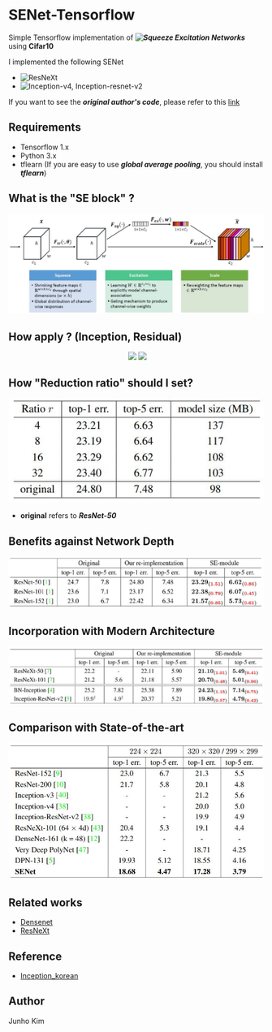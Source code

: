 # SENet-Tensorflow
Simple Tensorflow implementation of ***![Squeeze Excitation Networks](https://arxiv.org/abs/1709.01507)*** using **Cifar10** 

I implemented the following SENet
* ![ResNeXt](https://arxiv.org/abs/1611.05431)
* ![Inception-v4, Inception-resnet-v2](https://arxiv.org/abs/1602.07261)

If you want to see the ***original author's code***, please refer to this [link](https://github.com/hujie-frank/SENet)



## Requirements
* Tensorflow 1.x
* Python 3.x
* tflearn (If you are easy to use ***global average pooling***, you should install ***tflearn***)

## What is the "SE block" ?
![senet](./assests/senet_block.JPG)

## How apply ? (Inception, Residual)
<div align="center">
   <img src="https://github.com/hujie-frank/SENet/blob/master/figures/SE-Inception-module.jpg" width="420">
  <img src="https://github.com/hujie-frank/SENet/blob/master/figures/SE-ResNet-module.jpg"  width="420">
</div>

## How "Reduction ratio" should I set?
![reduction](./assests/reduction_ratio.JPG)
* **original** refers to ***ResNet-50***

## Benefits against Network Depth
![depth](./assests/benefit_depth.JPG)

## Incorporation with Modern Architecture
![incorporation](./assests/result2.JPG)

## Comparison with State-of-the-art
![compare](./assests/result.JPG)

## Related works
* [Densenet](https://github.com/taki0112/Densenet-Tensorflow)
* [ResNeXt](https://github.com/taki0112/ResNeXt-Tensorflow)

## Reference
* [Inception_korean](https://norman3.github.io/papers/docs/google_inception.html)

## Author
Junho Kim
